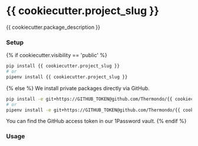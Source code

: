 # {{ cookiecutter.project_slug }}

{{ cookiecutter.package_description }}

### Setup
{% if cookiecutter.visibility == 'public' %}
```bash
pip install {{ cookiecutter.project_slug }}
# or
pipenv install {{ cookiecutter.project_slug }}
```
{% else %}
We install private packages directly via GitHub.

```bash
pip install -e git+https://GITHUB_TOKEN@github.com/Thermondo/{{ cookiecutter.project_slug }}.git@VERSION_TAG#egg={{ cookiecutter.project_slug }}
# or
pipenv install -e git+https://GITHUB_TOKEN@github.com/Thermondo/{{ cookiecutter.project_slug }}.git@VERSION_TAG#egg={{ cookiecutter.project_slug }}
```

You can find the GitHub access token in our 1Password vault.
{% endif %}
### Usage
<!-- Put usage desciption here. -->

